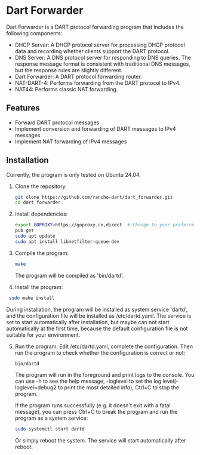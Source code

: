 # Dart Forwarder

Dart Forwarder is a DART protocol forwarding program that includes the following components:

- DHCP Server: A DHCP protocol server for processing DHCP protocol data and recording whether clients support the DART protocol.
- DNS Server: A DNS protocol server for responding to DNS queries. The response message format is consistent with traditional DNS messages, but the response rules are slightly different.
- Dart Forwarder: A DART protocol forwarding router.
- NAT-DART-4: Performs forwarding from the DART protocol to IPv4.
- NAT44: Performs classic NAT forwarding.

## Features

- Forward DART protocol messages
- Implement conversion and forwarding of DART messages to IPv4 messages
- Implement NAT forwarding of IPv4 messages

## Installation

Currently, the program is only tested on Ubuntu 24.04.

1. Clone the repository:
   ```bash
   git clone https://github.com/rancho-dart/dart_forwarder.git
   cd dart_forwarder
   ```

2. Install dependencies:
   ```bash
   export GOPROXY=https://goproxy.cn,direct  # Change to your preferred proxy.
   pub get
   sudo apt update
   sudo apt install libnetfilter-queue-dev
   ```
   
3. Compile the program:
   ```bash
   make
   ```
   The program will be compiled as 'bin/dartd'.


4. Install the program:
  ```bash
   sudo make install
   ```
   During installation, the program will be installed as system service 'dartd', and the configuration file will be installed as /etc/dartd.yaml.
   The service is set to start automatically after installation, but maybe can not start automatically at the first time, because the default configuration file is not suitable for your environment.



5. Run the program:
   Edit /etc/dartd.yaml, complete the configuration.
   Then run the program to check whether the configuration is correct or not:
   ```bash
   bin/dartd 
   ```
   The program will run in the foreground and print logs to the console.
   You can use -h to see the help message, -loglevel to set the log level(-loglevel=debug2 to print the most detailed info), Ctrl+C to stop the program.

   If the program runs successfully (e.g. it doesn't exit with a fatal message), you can press Ctrl+C to break the program and run the program as a system service:
   ```bash
   sudo systemctl start dartd
   ```
   Or simply reboot the system. The service will start automatically after reboot.